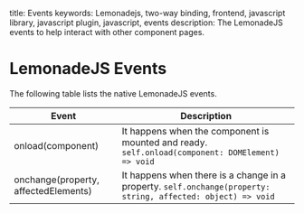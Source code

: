 title: Events
keywords: Lemonadejs, two-way binding, frontend, javascript library, javascript plugin, javascript, events
description: The LemonadeJS events to help interact with other component pages.

LemonadeJS Events
=================

The following table lists the native LemonadeJS events.  


| Event | Description                                                                                                  |
| --- |--------------------------------------------------------------------------------------------------------------|
| onload(component) | It happens when the component is mounted and ready. `self.onload(component: DOMElement) => void`             |
| onchange(property, affectedElements) | It happens when there is a change in a property. `self.onchange(property: string, affected: object) => void` |

